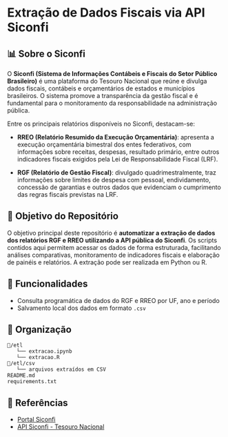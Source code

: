 # Extração de Dados Fiscais via API Siconfi

## 📊 Sobre o Siconfi

O **Siconfi (Sistema de Informações Contábeis e Fiscais do Setor Público Brasileiro)** é uma plataforma do Tesouro Nacional que reúne e divulga dados fiscais, contábeis e orçamentários de estados e municípios brasileiros. O sistema promove a transparência da gestão fiscal e é fundamental para o monitoramento da responsabilidade na administração pública.

Entre os principais relatórios disponíveis no Siconfi, destacam-se:

* **RREO (Relatório Resumido da Execução Orçamentária)**: apresenta a execução orçamentária bimestral dos entes federativos, com informações sobre receitas, despesas, resultado primário, entre outros indicadores fiscais exigidos pela Lei de Responsabilidade Fiscal (LRF).

* **RGF (Relatório de Gestão Fiscal)**: divulgado quadrimestralmente, traz informações sobre limites de despesa com pessoal, endividamento, concessão de garantias e outros dados que evidenciam o cumprimento das regras fiscais previstas na LRF.

## 🎯 Objetivo do Repositório

O objetivo principal deste repositório é **automatizar a extração de dados dos relatórios RGF e RREO utilizando a API pública do Siconfi**. Os scripts contidos aqui permitem acessar os dados de forma estruturada, facilitando análises comparativas, monitoramento de indicadores fiscais e elaboração de painéis e relatórios. A extração pode ser realizada em Python ou R.

## 🧰 Funcionalidades

* Consulta programática de dados do RGF e RREO por UF, ano e período
* Salvamento local dos dados em formato `.csv`

## 📁 Organização

```
📂/etl
   └── extracao.ipynb
   └── extracao.R
📂/etl/csv
   └── arquivos extraídos em CSV
README.md
requirements.txt
```

## 📌 Referências

* [Portal Siconfi](https://www.tesourotransparente.gov.br/temas/siconfi)
* [API Siconfi - Tesouro Nacional](https://apidatalake.tesouro.gov.br/swagger-ui.html)

